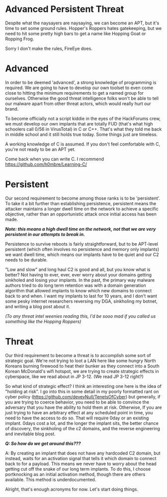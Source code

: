 # Advanced Persistent Threat
Despite what the naysayers are naysaying, we can become an APT, but it's time to set some ground rules. Hopper's Roppers hates gatekeeping, but we need to hit some pretty high bars to get a name like Hopping Goat or Ropping Frog. 

Sorry I don't make the rules, FireEye does.  

# Advanced 

In order to be deemed 'advanced', a strong knowledge of programming is required. We are going to have to develop our own toolset to even come close to hitting the minimum requirements to get a named group for ourselves. Otherwise the good threat intelligence folks won't be able to tell our malware apart from other threat actors, which would really hurt our brand. 

To become officially not a script kiddie in the eyes of the HackForums crew, we must develop our own implants that are totally FUD (that's what high schoolers call 0/56 in VirusTotal) in C or C++. That's what they told me back in middle school and it still holds true today. Some things just are timeless.

A working knowledge of C is assumed. If you don't feel comfortable with C, you're not ready to be an APT yet. 

Come back when you can write C. I recommend <https://github.com/h0mbre/Learning-C/>

# Persistent 
Our second requirement to become among those ranks is to be 'persistent'. To take it a bit further than establishing persistence, persistent means the attacker maintains a longer dwell time on the network to achieve a specific objective, rather than an opportunistic attack once initial access has been made. 

***Note: this means a high dwell time on the network, not that we are very persistent in our attempts to break in.***

Persistence to survive reboots is fairly straightforward, but to be APT-level persistent (which often involves no persistence and memory only implants) we want dwell time, which means our implants have to be quiet and our C2 needs to be durable.
 
"Low and slow" and long haul C2 is good and all, but you know what is better? Not having to ever, ever, ever worry about your domains getting sinkholed and losing your implants. In the past, the primary way malware authors tried to do long term retention was with a domain generation algorithm that allowed implants to know which new domains to connect back to and when. I want my implants to last for 10 years, and I don't want some pesky internet researchers reversing my DGA, sinkholing my botnet, and writing a blog post about it.

*(To any threat intel weenies reading this,  I'd be sooo mad if you called us something like the Hopping Roppers)*

# Threat 

Our third requirement to become a threat is to accomplish some sort of strategic goal. We're not trying to loot a LAN here like some hungry North Koreans burning firewood to heat their bunker as they connect into a South Korean McDonald's wifi hotspot, we are trying to create strategic effects in cyberspace, like we read about in JP 3-12. (We read JP 3-12 right?)

So what kind of strategic effect? I think an interesting one here is the idea of "holding at risk". I go into this in some detail in my poorly formatted rant on cyber policy (<https://github.com/deveyNull/TenetsOfCyber>) but generally, if you are trying to coerce behavior, you need to be able to convince the adversary that you have the ability to hold them at risk. Otherwise, If you are just trying to have an arbitrary effect at any scheduled point in time, you need to have the access to do so. That will require 0day or an existing implant. 0days cost a lot, and the longer the implant sits, the better chance of discovery, the sinkholing of the c2 domains, and the reverse engineering and inevitable blog post. 

***Q: So how do we get around this???***

A: By creating an implant that does not have any hardcoded C2 domain, but instead, waits for an activation signal that tells it which domain to connect back to for a payload. This means we never have to worry about the head getting cut off the snake of our long term implants. To do this, I choose portknocking as an initial activation method, though there are others available. This method is underdocumented.
 
Alright, that's enough acronyms for now. Let's start doing things.